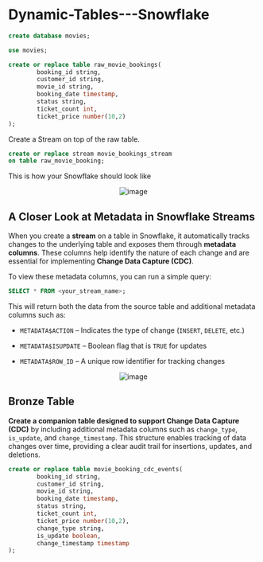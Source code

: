 # Dynamic-Tables---Snowflake

```sql
create database movies;
```

```sql
use movies;
```
```sql
create or replace table raw_movie_bookings( 
        booking_id string,
        customer_id string,
        movie_id string,
        booking_date timestamp,
        status string,
        ticket_count int,
        ticket_price number(10,2)
);
```
<p>Create a Stream on top of the raw table.</p>

```sql
create or replace stream movie_bookings_stream
on table raw_movie_booking;
```

<p>This is how your Snowflake should look like</p>

<p align="center">
  <img src="https://github.com/user-attachments/assets/9dee1e94-bdc6-4b66-ab93-c90199bece40" alt="image" />
</p>

## A Closer Look at Metadata in Snowflake Streams

<p data-start="150" data-end="426">When you create a <strong data-start="168" data-end="178">stream</strong> on a table in Snowflake, it automatically tracks changes to the underlying table and exposes them through <strong data-start="285" data-end="305">metadata columns</strong>. These columns help identify the nature of each change and are essential for implementing <strong data-start="396" data-end="425">Change Data Capture (CDC)</strong>.</p>
<p data-start="428" data-end="487">To view these metadata columns, you can run a simple query:</p>

```sql
SELECT * FROM <your_stream_name>;
```
<p data-start="535" data-end="628">This will return both the data from the source table and additional metadata columns such as:</p>
<ul data-start="630" data-end="838">
<li data-start="630" data-end="707">
<p data-start="632" data-end="707"><code data-start="632" data-end="649">METADATA$ACTION</code> &ndash; Indicates the type of change (<code data-start="682" data-end="690">INSERT</code>, <code data-start="692" data-end="700">DELETE</code>, etc.)</p>
</li>
<li data-start="708" data-end="771">
<p data-start="710" data-end="771"><code data-start="710" data-end="729">METADATA$ISUPDATE</code> &ndash; Boolean flag that is <code data-start="753" data-end="759">TRUE</code> for updates</p>
</li>
<li data-start="772" data-end="838">
<p data-start="774" data-end="838"><code data-start="774" data-end="791">METADATA$ROW_ID</code> &ndash; A unique row identifier for tracking changes</p>
</li>
</ul>


<p align="center">
  <img src="https://github.com/user-attachments/assets/b64b7f84-1f5f-4369-81f0-96cfa9f47c5e" alt="image" />
</p>


## Bronze Table
<p><strong data-start="68" data-end="142">Create a companion table designed to support Change Data Capture (CDC)</strong> by including additional metadata columns such as <code>change_type</code>, <code>is_update</code>, and <code>change_timestamp</code>. This structure enables tracking of data changes over time, providing a clear audit trail for insertions, updates, and deletions.</p>

```sql
create or replace table movie_booking_cdc_events(
        booking_id string,
        customer_id string,
        movie_id string,
        booking_date timestamp,
        status string,
        ticket_count int,
        ticket_price number(10,2),
        change_type string,
        is_update boolean,
        change_timestamp timestamp
);
```


